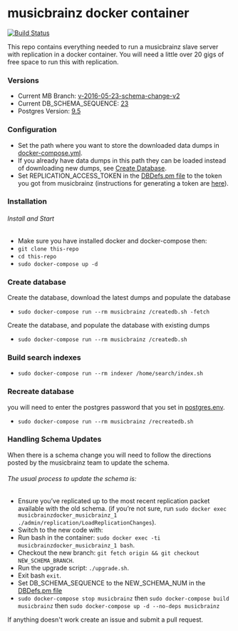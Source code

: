 musicbrainz docker container
==================

[![Build Status](https://travis-ci.org/jsturgis/musicbrainz-docker.svg?branch=master)](https://travis-ci.org/jsturgis/musicbrainz-docker)

This repo contains everything needed to run a musicbrainz slave server with replication in a docker container.
You will need a little over 20 gigs of free space to run this with replication.

### Versions
* Current MB Branch: [v-2016-05-23-schema-change-v2](musicbrainz-dockerfile/Dockerfile#L22)
* Current DB_SCHEMA_SEQUENCE: [23](musicbrainz-dockerfile/DBDefs.pm#L95)
* Postgres Version: [9.5](postgres-dockerfile/Dockerfile#L1)

### Configuration
* Set the path where you want to store the downloaded data dumps in [docker-compose.yml](./docker-compose.yml).
* If you already have data dumps in this path they can be loaded instead of downloading new dumps, see [Create Database](#create-database).
* Set REPLICATION_ACCESS_TOKEN in the [DBDefs.pm file](musicbrainz-dockerfile/DBDefs.pm#L117) to the token you got from musicbrainz (instructions for generating a token are [here](http://blog.musicbrainz.org/2015/05/19/schema-change-release-2015-05-18-including-upgrade-instructions/)).

### Installation

###### Install and Start
* Make sure you have installed docker and docker-compose then:
* `git clone this-repo`
* `cd this-repo`
* `sudo docker-compose up -d`

### Create database
Create the database, download the latest dumps and populate the database

* `sudo docker-compose run --rm musicbrainz /createdb.sh -fetch`

Create the database, and populate the database with existing dumps

* `sudo docker-compose run --rm musicbrainz /createdb.sh`

### Build search indexes
* `sudo docker-compose run --rm indexer /home/search/index.sh`

### Recreate database
you will need to enter the postgres password that you set in [postgres.env](postgres-dockerfile/postgres.env).
* `sudo docker-compose run --rm musicbrainz /recreatedb.sh`

### Handling Schema Updates
When there is a schema change you will need to follow the directions posted by the musicbrainz team to update the schema.

###### The usual process to update the schema is:

* Ensure you’ve replicated up to the most recent replication packet available with the old schema. (if you’re not sure, run `sudo docker exec musicbrainzdocker_musicbrainz_1 ./admin/replication/LoadReplicationChanges`).
* Switch to the new code with:
* Run bash in the container: `sudo docker exec -ti musicbrainzdocker_musicbrainz_1 bash`.
* Checkout the new branch: `git fetch origin && git checkout NEW_SCHEMA_BRANCH`.
* Run the upgrade script: `./upgrade.sh`.
* Exit bash `exit`.
* Set DB_SCHEMA_SEQUENCE to the NEW_SCHEMA_NUM in the [DBDefs.pm file](musicbrainz-dockerfile/DBDefs.pm#L95)
* `sudo docker-compose stop musicbrainz` then `sudo docker-compose build musicbrainz` then `sudo docker-compose up -d --no-deps musicbrainz`

If anything doesn't work create an issue and submit a pull request.
